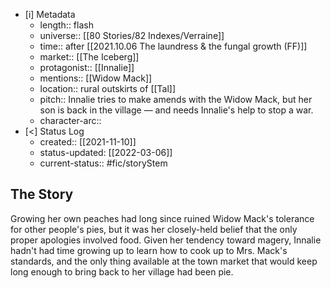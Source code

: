 - [i] Metadata
	- length:: flash
	- universe:: [[80 Stories/82 Indexes/Verraine]]
	- time:: after [[2021.10.06 The laundress & the fungal growth (FF)]]
	- market:: [[The Iceberg]]
	- protagonist:: [[Innalie]]
	- mentions:: [[Widow Mack]]
	- location:: rural outskirts of [[Tal]]
	- pitch:: Innalie tries to make amends with the Widow Mack, but her son is back in the village — and needs Innalie's help to stop a war.
	- character-arc::
- [<]  Status Log
	- created:: [[2021-11-10]]
	- status-updated: [[2022-03-06]]
	- current-status:: #fic/storyStem 

## The Story

Growing her own peaches had long since ruined Widow Mack's tolerance for other people's pies, but it was her closely-held belief that the only proper apologies involved food. Given her tendency toward magery, Innalie hadn't had time growing up to learn how to cook up to Mrs. Mack's standards, and the only thing available at the town market that would keep long enough to bring back to her village had been pie. 